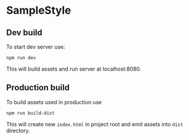 # SampleStyle

## Dev build
To start dev server use:
```
npm run dev
```

This will build assets and run server at localhost:8080.

## Production build
To build assets used in production use
```
npm run build-dist
```

This will create new `index.html` in project root and emit assets into `dist` directory.
